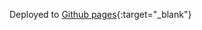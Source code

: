 Deployed to [Github pages](https://paolotorregroza.github.io/Svelte-Game-of-life-2.0/){:target="_blank"}